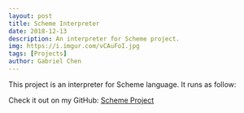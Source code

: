 ```yaml
---
layout: post
title: Scheme Interpreter
date: 2018-12-13
description: An interpreter for Scheme project.
img: https://i.imgur.com/vCAuFoI.jpg
tags: [Projects]
author: Gabriel Chen
---
```


This project is an interpreter for Scheme language. It runs as follow:

<center>
<script id="asciicast-B2Uqw8MGfjgyx4XnGn08PV9xf" src="https://asciinema.org/a/B2Uqw8MGfjgyx4XnGn08PV9xf.js" async></script>
</center>

Check it out on my GitHub: [Scheme Project](https://github.com/Gabriel-Chen/scheme)
